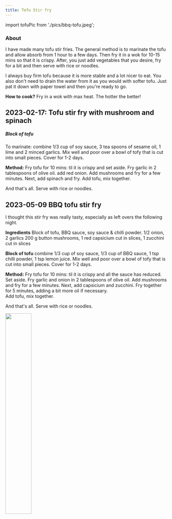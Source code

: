 ```yaml
---
title: Tofu Stir fry
---
```

import tofuPic from './pics/bbq-tofu.jpeg'; 

### About
I have made many tofu stir fries. The general method is to marinate the tofu and allow absorb from 1 hour to a few days. Then fry it in a wok for 10-15 mins so that it is crispy. After, you just add vegetables that you desire, fry for a bit and then serve with rice or noodles. 

I always buy firm tofu because it is more stable and a lot nicer to eat. You also don't need to drain the water from it as you would with softer tofu. Just pat it down with paper towel and then you're ready to go. 

**How to cook?** Fry in a wok with max heat. The hotter the better!

## 2023-02-17: Tofu stir fry with mushroom and spinach


##### Block of tofu
To marinate: combine 1/3 cup of soy sauce, 3 tea spoons of sesame oil, 1 lime and 2 minced garlics. Mix well and poor over a bowl of tofy that is cut into small pieces. Cover for 1-2 days.

**Method:**
Fry tofu for 10 mins: til it is crispy and set aside. 
Fry garlic in 2 tablespoons of olive oil. add red onion.
Add mushrooms and fry for a few minutes. 
Next, add spinach and fry. 
Add tofu, mix together.

And that's all. Serve with rice or noodles. 

## 2023-05-09 BBQ tofu stir fry
I thought this stir fry was really tasty, especially as left overs the following night. 

**Ingredients**
Block of tofu, BBQ sauce, soy sauce & chilli powder. 
1/2 onion, 2 garlics
200 g button mushrooms, 1 red capsicium cut in slices, 1 zucchini cut in slices


**Block of tofu**
combine 1/3 cup of soy sauce, 1/3 cup of BBQ sauce, 1 tsp chilli powder, 1 tsp lemon juice. Mix well and poor over a bowl of tofy that is cut into small pieces. Cover for 1-2 days.

**Method:** 
Fry tofu for 10 mins: til it is crispy and all the sauce has reduced. Set aside. 
Fry garlic and onion in 2 tablespoons of olive oil. 
Add mushrooms and fry for a few minutes. 
Next, add capsicium and zucchini. Fry together for 5 minutes, adding a bit more oil if necessary.  
Add tofu, mix together.

And that's all. Serve with rice or noodles. 



<img src={tofuPic} width="40%" className="centered-image" />
